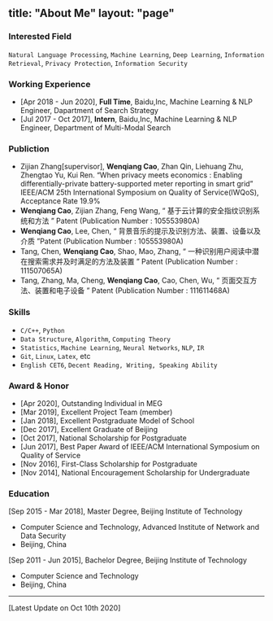 title: "About Me"
layout: "page"
---

### Interested Field
`Natural Language Processing`, `Machine Learning`, `Deep Learning`, `Information Retrieval`, `Privacy Protection`, `Information Security`

### Working Experience
- [Apr 2018 - Jun 2020], **Full Time**, Baidu,Inc, Machine Learning & NLP Engineer, Dapartment of Search Strategy
- [Jul 2017 - Oct 2017], **Intern**, Baidu,Inc, Machine Learning & NLP Engineer, Department of Multi-Modal Search

### Publiction
- Zijian Zhang[supervisor], **Wenqiang Cao**, Zhan Qin, Liehuang Zhu, Zhengtao Yu, Kui Ren. “When privacy meets economics : Enabling  differentially-private battery-supported meter reporting in smart grid” IEEE/ACM 25th International Symposium on Quality of Service(IWQoS), Acceptance Rate 19.9%
- **Wenqiang Cao**, Zijian Zhang, Feng Wang, “ 基于云计算的安全指纹识别系统和方法 ” Patent (Publication Number : 105553980A)
- **Wenqiang Cao**, Lee, Chen, “ 背景音乐的提示及识别方法、装置、设备以及介质 ”Patent (Publication Number : 105553980A)
- Tang, Chen, **Wenqiang Cao**, Shao, Mao, Zhang, “ 一种识别用户阅读中潜在搜索需求并及时满足的方法及装置 ” Patent (Publication Number : 111507065A)
- Tang, Zhang, Ma, Cheng, **Wenqiang Cao**, Cao, Chen, Wu, “ 页面交互方法、装置和电子设备 ” Patent (Publication Number : 111611468A)



### Skills
- `C/C++`, `Python`
- `Data Structure`, `Algorithm`, `Computing Theory`
- `Statistics`, `Machine Learning`, `Neural Networks`, `NLP`, `IR`
- `Git`, `Linux`, `Latex`, etc
- `English CET6`, `Decent Reading, Writing, Speaking Ability`

### Award & Honor
- [Apr 2020], Outstanding Individual in MEG
- [Mar 2019], Excellent Project Team (member)
- [Jan 2018], Excellent Postgraduate Model of School
- [Dec 2017], Excellent Graduate of Beijing
- [Oct 2017], National Scholarship for Postgraduate
- [Jun 2017], Best Paper Award of IEEE/ACM International Symposium on Quality of Service
- [Nov 2016], First-Class Scholarship for Postgraduate
- [Nov 2014], National Encouragement Scholarship for Undergraduate

### Education
[Sep 2015 - Mar 2018], Master Degree, Beijing Institute of Technology
- Computer Science and Technology, Advanced Institute of Network and Data Security
- Beijing, China

[Sep 2011 - Jun 2015], Bachelor Degree, Beijing Institute of Technology
- Computer Science and Technology
- Beijing, China

---

[Latest Update on Oct 10th 2020]